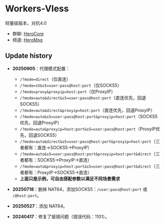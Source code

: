 # Workers-Vless

轻量级版本，对抗4.0

* 群聊: [HeroCore](https://t.me/HeroCore)
* 频道: [HeroMsg](https://t.me/HeroMsg)

## Update history

* **20250905**：代理模式配置：

  * `/?mode=direct`（仅直连）
  * `/?mode=s5&s5=user:pass@host:port`（仅SOCKS5）
  * `/?mode=proxy&proxyip=host:port`（仅ProxyIP）
  * `/?mode=auto&direct&s5=user:pass@host:port`（直连优先，回退SOCKS5）
  * `/?mode=auto&direct&proxyip=host:port`（直连优先，回退ProxyIP）
  * `/?mode=auto&s5=user:pass@host:port&proxyip=host:port`（SOCKS5优先，回退ProxyIP）
  * `/?mode=auto&proxyip=host:port&s5=user:pass@host:port`（ProxyIP优先，回退SOCKS5）
  * `/?mode=auto&direct&s5=user:pass@host:port&proxyip=host:port`（三者都有：直连→SOCKS5→ProxyIP）
  * `/?mode=auto&s5=user:pass@host:port&proxyip=host:port&direct`（三者都有：SOCKS5→ProxyIP→直连）
  * `/?mode=auto&proxyip=host:port&s5=user:pass@host:port&direct`（三者都有：ProxyIP→SOCKS5→直连）
  * **上面只是示例，可自由搭配参数以满足不同场景需求**
    
* **20250718**：删掉 NAT64，添加SOCKS5：`/user:pass@host:port` 或 `/@host:port`。
* **20250527**：添加 NAT64。
* **20240417**：修复了报错问题（错误代码：1101）。
